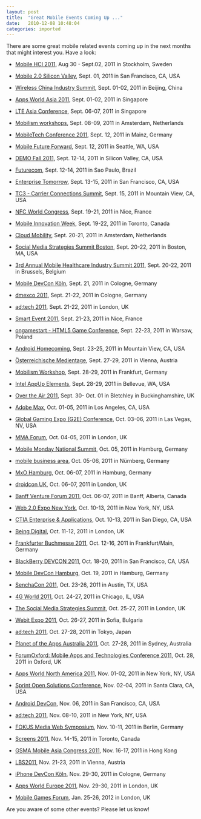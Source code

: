 ```yaml
---
layout: post
title:  "Great Mobile Events Coming Up ..."
date:   2010-12-08 10:48:04
categories: imported
---
```

There are some great mobile related events coming up in the next months that might interest you. Have a look: 


*   [Mobile HCI 2011][1], Aug 30 - Sept.02, 2011 in Stockholm, Sweden

*   [Mobile 2.0 Silicon Valley][2], Sept. 01, 2011 in San Francisco, CA, USA

*   [Wireless China Industry Summit][3], Sept. 01-02, 2011 in Beijing, China

*   [Apps World Asia 2011][4], Sept. 01-02, 2011 in Singapore

*   [LTE Asia Conference][5], Sept. 06-07, 2011 in Singapore

*   [Mobilism workshops][6], Sept. 08-09, 2011 in Amsterdam, Netherlands

*   [MobileTech Conference 2011][7], Sept. 12, 2011 in Mainz, Germany

*   [Mobile Future Forward][8], Sept. 12, 2011 in Seattle, WA, USA

*   [DEMO Fall 2011][9], Sept. 12-14, 2011 in Silicon Valley, CA, USA

*   [Futurecom][10], Sept. 12-14, 2011 in Sao Paulo, Brazil

*   [Enterprise Tomorrow][11], Sept. 13-15, 2011 in San Francisco, CA, USA

*   [TC3 - Carrier Connections Summit][12], Sept. 15, 2011 in Mountain View, CA, USA

*   [NFC World Congress][13], Sept. 19-21, 2011 in Nice, France

*   [Mobile Innovation Week][14], Sept. 19-22, 2011 in Toronto, Canada

*   [Cloud Mobility][15], Sept. 20-21, 2011 in Amsterdam, Netherlands

*   [Social Media Strategies Summit Boston][16], Sept. 20-22, 2011 in Boston, MA, USA

*   [3rd Annual Mobile Healthcare Industry Summit 2011][17], Sept. 20-22, 2011 in Brussels, Belgium

*   [Mobile DevCon Köln][18], Sept. 21, 2011 in Cologne, Germany

*   [dmexco 2011][19], Sept. 21-22, 2011 in Cologne, Germany

*   [ad:tech 2011][20], Sept. 21-22, 2011 in London, UK

*   [Smart Event 2011][21], Sept. 21-23, 2011 in Nice, France

*   [ongamestart - HTML5 Game Conference][22], Sept. 22-23, 2011 in Warsaw, Poland

*   [Android Homecoming][23], Sept. 23-25, 2011 in Mountain View, CA, USA

*   [Österreichische Medientage][24], Sept. 27-29, 2011 in Vienna, Austria

*   [Mobilism Workshop][25], Sept. 28-29, 2011 in Frankfurt, Germany

*   [Intel AppUp Elements][26], Sept. 28-29, 2011 in Bellevue, WA, USA

*   [Over the Air 2011][27], Sept. 30- Oct. 01 in Bletchley in Buckinghamshire, UK<!--more-->
    
    

*   [Adobe Max][28], Oct. 01-05, 2011 in Los Angeles, CA, USA

*   [Global Gaming Expo (G2E) Conference][29], Oct. 03-06, 2011 in Las Vegas, NV, USA

*   [MMA Forum][30], Oct. 04-05, 2011 in London, UK

*   [Mobile Monday National Summit][31], Oct. 05, 2011 in Hamburg, Germany

*   [mobile business area][32], Oct. 05-06, 2011 in Nürnberg, Germany

*   [MxO Hamburg][33], Oct. 06-07, 2011 in Hamburg, Germany

*   [droidcon UK][34], Oct. 06-07, 2011 in London, UK

*   [Banff Venture Forum 2011][35], Oct. 06-07, 2011 in Banff, Alberta, Canada

*   [Web 2.0 Expo New York][36], Oct. 10-13, 2011 in New York, NY, USA

*   [CTIA Enterprise & Applications][37], Oct. 10-13, 2011 in San Diego, CA, USA

*   [Being Digital][38], Oct. 11-12, 2011 in London, UK

*   [Frankfurter Buchmesse 2011][39], Oct. 12-16, 2011 in Frankfurt/Main, Germany

*   [BlackBerry DEVCON 2011][40], Oct. 18-20, 2011 in San Francisco, CA, USA

*   [Mobile DevCon Hamburg][41], Oct. 19, 2011 in Hamburg, Germany

*   [SenchaCon 2011][42], Oct. 23-26, 2011 in Austin, TX, USA

*   [4G World 2011][43], Oct. 24-27, 2011 in Chicago, IL, USA

*   [The Social Media Strategies Summit][44], Oct. 25-27, 2011 in London, UK

*   [Webit Expo 2011][45], Oct. 26-27, 2011 in Sofia, Bulgaria

*   [ad:tech 2011][20], Oct. 27-28, 2011 in Tokyo, Japan

*   [Planet of the Apps Australia 2011][46], Oct. 27-28, 2011 in Sydney, Australia

*   [ForumOxford: Mobile Apps and Technologies Conference 2011][47], Oct. 28, 2011 in Oxford, UK

*   [Apps World North America 2011][48], Nov. 01-02, 2011 in New York, NY, USA

*   [Sprint Open Solutions Conference][49], Nov. 02-04, 2011 in Santa Clara, CA, USA

*   [Android DevCon][50], Nov. 06, 2011 in San Francisco, CA, USA

*   [ad:tech 2011][20], Nov. 08-10, 2011 in New York, NY, USA

*   [FOKUS Media Web Symposium][51], Nov. 10-11, 2011 in Berlin, Germany

*   [Screens 2011][52], Nov. 14-15, 2011 in Toronto, Canada

*   [GSMA Mobile Asia Congress 2011][53], Nov. 16-17, 2011 in Hong Kong

*   [LBS2011][54], Nov. 21-23, 2011 in Vienna, Austria

*   [iPhone DevCon Köln][55], Nov. 29-30, 2011 in Cologne, Germany

*   [Apps World Europe 2011][56], Nov. 29-30, 2011 in London, UK

*   [Mobile Games Forum][57], Jan. 25-26, 2012 in London, UK

 Are you aware of some other events? Please let us know!

[1]: http://www.mobilehci2011.org/
[2]: http://mobile2event.com/
[3]: http://www.wirelesschina-summit.com/
[4]: http://www.apps-world.net/asia/
[5]: http://asia.lteconference.com/
[6]: http://mobilism.nl/workshops/amsterdam-sept-2011
[7]: http://mobiletechcon.de/
[8]: http://www.mobilefutureforward.com/
[9]: http://www.demo.com/
[10]: http://www.futurecom.com.br/2011/ptbr/index.php
[11]: http://www.enterprisetomorrow.com/
[12]: http://telecomcouncil.cvent.com/events/telecom-council-carrier-connections/event-summary-a7f6464b86354e1baa26db81fb621306.aspx
[13]: http://www.nfcworldcongress.com/
[14]: http://www.mobileinnovationweek.com/
[15]: http://www.cloud-mobility.com/
[16]: http://socialmediastrategiessummit.com/
[17]: https://ktn.innovateuk.org/web/3rd-annual-mobile-healthcare-industry-summit-2011
[18]: http://www.mobile-devcon.de/
[19]: http://www.dmexco.de/
[20]: http://www.ad-tech.com/
[21]: http://www.smart-event.eu/
[22]: http://ongamestart.com/
[23]: http://androidhomecoming.com/
[24]: http://www.medien-tage.at/
[25]: http://mobilism.nl/workshops/frankfurt-sept-2011
[26]: http://appdeveloper.intel.com/en-us/events/elements?
[27]: http://overtheair.org/blog/
[28]: http://max.adobe.com/
[29]: http://www.globalgamingexpo.com/en/Home/
[30]: http://forum.mmaglobal.com/london
[31]: http://www.mobile-monday.de
[32]: http://www.mobile-business-expo.de/
[33]: http://www.mxohamburg.com/
[34]: http://uk.droidcon.com/
[35]: http://www.banffventureforum.com/
[36]: http://www.web2expo.com/webexny2011/
[37]: http://www.ctia.org/conventions_events/wirelessit/
[38]: http://beingdigital.eu/
[39]: http://www.buchmesse.de
[40]: http://www.blackberrydevcon.com/
[41]: http://www.mobile-devcon.de
[42]: http://secure.lenos.com/lenos/sencha/SenchaCon2011/
[43]: http://www.4gworld.com/
[44]: http://socialmediastrategiessummit.com/london/home.html
[45]: http://www.webitexpo.com/en/webit/2011/event_overview.html
[46]: http://www.terrapinn.com/conference/planet-of-the-apps-australia/
[47]: http://www.conted.ox.ac.uk/courses/details.php?id=H600-22
[48]: http://www.apps-world.net/northamerica/
[49]: http://developer.sprint.com/site/global/community/events/2011devcon/2011_conference_home.jsp
[50]: http://www.wipconnector.com/events/entry/android_devcon
[51]: http://www.fokus.fraunhofer.de/en/fokus_events/fame/mediawebsymposium2011/index.html
[52]: http://www.fitc.ca/events/about/?event=118
[53]: http://www.mobileasiacongress.com/
[54]: http://www.lbs2011.org/
[55]: http://www.iphonedevcon.de
[56]: http://www.apps-world.net/europe/
[57]: http://www.mobilegamesforum.co.uk/